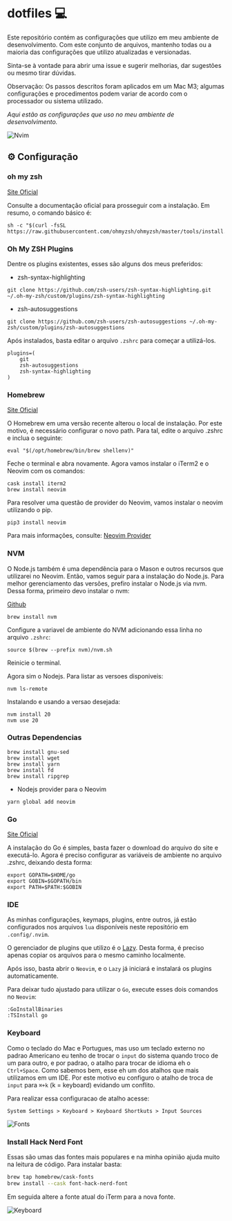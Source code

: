 # dotfiles 💻

Este repositório contém as configurações que utilizo em meu ambiente de desenvolvimento. 
Com este conjunto de arquivos, mantenho todas ou a maioria das configurações que utilizo atualizadas e versionadas.

Sinta-se à vontade para abrir uma issue e sugerir melhorias, dar sugestões ou mesmo tirar dúvidas.

Observação: Os passos descritos foram aplicados em um Mac M3; algumas configurações e procedimentos 
podem variar de acordo com o processador ou sistema utilizado.

*Aqui estão as configurações que uso no meu ambiente de desenvolvimento.*

![Nvim](./assets/nvim.png)

## ⚙️ Configuração

### oh my zsh

[Site Oficial](https://ohmyz.sh/#install)

Consulte a documentação oficial para prosseguir com a instalação. Em resumo, o comando básico é:

```shell
sh -c "$(curl -fsSL https://raw.githubusercontent.com/ohmyzsh/ohmyzsh/master/tools/install.sh)"
```

### Oh My ZSH Plugins

Dentre os plugins existentes, esses são alguns dos meus preferidos:

- zsh-syntax-highlighting

```shell
git clone https://github.com/zsh-users/zsh-syntax-highlighting.git ~/.oh-my-zsh/custom/plugins/zsh-syntax-highlighting
```

- zsh-autosuggestions

```shell
git clone https://github.com/zsh-users/zsh-autosuggestions ~/.oh-my-zsh/custom/plugins/zsh-autosuggestions
```

Após instalados, basta editar o arquivo `.zshrc` para começar a utilizá-los.

```shell
plugins=(
	git
	zsh-autosuggestions
  	zsh-syntax-highlighting
)
```

### Homebrew

[Site Oficial](https://brew.sh)

O Homebrew em uma versão recente alterou o local de instalação. Por este motivo, 
é necessário configurar o novo path. Para tal, edite o arquivo .zshrc e inclua o seguinte:

```shell
eval "$(/opt/homebrew/bin/brew shellenv)"
```

Feche o terminal e abra novamente.
Agora vamos instalar o iTerm2 e o Neovim com os comandos:

```shell
cask install iterm2
brew install neovim
```

Para resolver uma questão de provider do Neovim, vamos instalar o neovim utilizando o pip. 

```shell
pip3 install neovim
```

Para mais informações, consulte: [Neovim Provider](https://neovim.io/doc/user/provider.html)

### NVM

O Node.js também é uma dependência para o Mason e outros recursos que utilizarei no Neovim. 
Então, vamos seguir para a instalação do Node.js. Para melhor gerenciamento das versões, prefiro 
instalar o Node.js via nvm. Dessa forma, primeiro devo instalar o nvm:

[Github](https://github.com/nvm-sh/nvm)

```shell
brew install nvm
```

Configure a variavel de ambiente do NVM adicionando essa linha no arquivo `.zshrc`:

```shell
source $(brew --prefix nvm)/nvm.sh
```

Reinicie o terminal.

Agora sim o Nodejs.
Para listar as versoes disponiveis:


```shell
nvm ls-remote
```

Instalando e usando a versao desejada:

```shell
nvm install 20 
nvm use 20
```

### Outras Dependencias

```shell
brew install gnu-sed
brew install wget
brew install yarn
brew install fd
brew install ripgrep
```

- Nodejs provider para o Neovim

```shell
yarn global add neovim
```

### Go

[Site Oficial](https://go.dev/doc/install)

A instalação do Go é simples, basta fazer o download do arquivo do site e executá-lo.
Agora é preciso configurar as variáveis de ambiente no arquivo .zshrc, deixando desta forma:

```shell
export GOPATH=$HOME/go
export GOBIN=$GOPATH/bin
export PATH=$PATH:$GOBIN
```

### IDE

As minhas configurações, keymaps, plugins, entre outros, já estão configurados nos arquivos `lua`
disponíveis neste repositório em `.config/.nvim`.

O gerenciador de plugins que utilizo é o [Lazy](https://github.com/folke/lazy.nvim). 
Desta forma, é preciso apenas copiar os arquivos para o mesmo caminho localmente.

Após isso, basta abrir o `Neovim`, e o `Lazy` já iniciará e instalará os plugins automaticamente.

Para deixar tudo ajustado para utilizar o `Go`, execute esses dois comandos no `Neovim`:

```shell
:GoInstallBinaries
:TSInstall go
```

### Keyboard

Como o teclado do Mac e Portugues, mas uso um teclado externo no padrao Americano
eu tenho de trocar o `input` do sistema quando troco de um para outro, e por padrao,
o atalho para trocar de idioma eh o `Ctrl+Space`. Como sabemos bem, esse eh um dos atalhos
que mais utilizamos em um IDE. Por este motivo eu configuro o atalho de troca de `input`
para `⌘+k` (k = keyboard) evidando um conflito.

Para realizar essa configuracao de atalho acesse:

`System Settings > Keyboard > Keyboard Shortkuts > Input Sources`

![Fonts](./assets/fonts.png)

### Install Hack Nerd Font

Essas são umas das fontes mais populares e na minha opinião ajuda muito na leitura de código.
Para instalar basta:

```bash
brew tap homebrew/cask-fonts
brew install --cask font-hack-nerd-font
```

Em seguida altere a fonte atual do iTerm para a nova fonte.

![Keyboard](./assets/keyboard-input.png)

